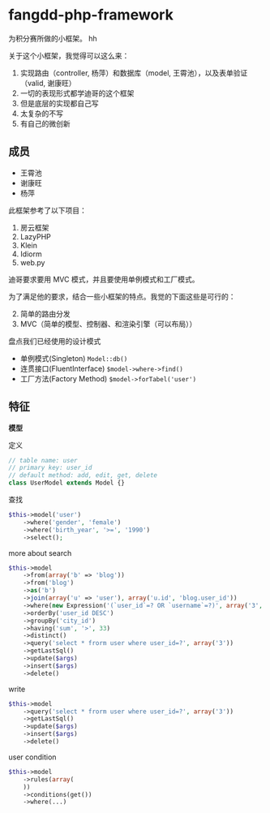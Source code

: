 fangdd-php-framework
====================

为积分赛所做的小框架。
hh

关于这个小框架，我觉得可以这么来：

1. 实现路由（controller, 杨萍）和数据库（model, 王霄池），以及表单验证（valid, 谢康旺）
1. 一切的表现形式都学迪哥的这个框架
1. 但是底层的实现都自己写
1. 太复杂的不写
1. 有自己的微创新

成员
------

- 王霄池
- 谢康旺
- 杨萍

此框架参考了以下项目：

1. 房云框架
1. LazyPHP
2. Klein
3. Idiorm
4. web.py

迪哥要求要用 MVC 模式，并且要使用单例模式和工厂模式。

为了满足他的要求，结合一些小框架的特点。我觉的下面这些是可行的：

2. 简单的路由分发
1. MVC（简单的模型、控制器、和渲染引擎（可以布局））

盘点我们已经使用的设计模式
- 单例模式(Singleton) `Model::db()`
- 连贯接口(FluentInterface) `$model->where->find()`
- 工厂方法(Factory Method) `$model->forTabel('user')`

特征
-----------

**模型**

定义

```php
// table name: user
// primary key: user_id
// default method: add, edit, get, delete
class UserModel extends Model {}
```

查找

```php
$this->model('user')
    ->where('gender', 'female')
    ->where('birth_year', '>=', '1990')
    ->select();
```

more about search

```php
$this->model
    ->from(array('b' => 'blog'))
    ->from('blog')
    ->as('b')
    ->join(array('u' => 'user'), array('u.id', 'blog.user_id'))
    ->where(new Expression('(`user_id`=? OR `username`=?)', array('3', 'Jack')))
    ->orderBy('user_id DESC')
    ->groupBy('city_id')
    ->having('sum', '>', 33)
    ->distinct()
    ->query('select * frorm user where user_id=?', array('3'))
    ->getLastSql()
    ->update($args)
    ->insert($args)
    ->delete()
```

write

```php
$this->model
    ->query('select * frorm user where user_id=?', array('3'))
    ->getLastSql()
    ->update($args)
    ->insert($args)
    ->delete()
```

user condition

```php
$this->model
    ->rules(array(
    ))
    ->conditions(get())
    ->where(...)
```
